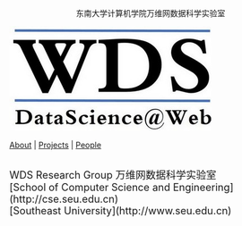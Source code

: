 <br/>
<br/>
<br/>

<center>东南大学计算机学院万维网数据科学实验室</center>

![](./image/wds_en.jpg)

[About](./about/)   |   [Projects](./projects/)   |   [People](./people/) 

<br/>

<font size=4>
WDS Research Group 万维网数据科学实验室
<br/>
[School of Computer Science and Engineering](http://cse.seu.edu.cn)
<br/> 
[Southeast University](http://www.seu.edu.cn)
</font></center>














